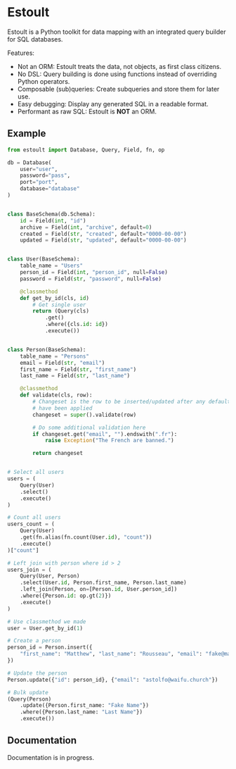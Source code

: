 # Estoult

Estoult is a Python toolkit for data mapping with an integrated query builder for SQL databases.

Features:

- Not an ORM: Estoult treats the data, not objects, as first class citizens.
- No DSL: Query building is done using functions instead of overriding Python operators.
- Composable (sub)queries: Create subqueries and store them for later use.
- Easy debugging: Display any generated SQL in a readable format.
- Performant as raw SQL: Estoult is **NOT** an ORM.

## Example

```python
from estoult import Database, Query, Field, fn, op

db = Database(
    user="user",
    password="pass",
    port="port",
    database="database"
)


class BaseSchema(db.Schema):
    id = Field(int, "id")
    archive = Field(int, "archive", default=0)
    created = Field(str, "created", default="0000-00-00")
    updated = Field(str, "updated", default="0000-00-00")


class User(BaseSchema):
    table_name = "Users"
    person_id = Field(int, "person_id", null=False)
    password = Field(str, "password", null=False)

    @classmethod
    def get_by_id(cls, id)
        # Get single user
        return (Query(cls)
            .get()
            .where({cls.id: id})
            .execute())


class Person(BaseSchema):
    table_name = "Persons"
    email = Field(str, "email")
    first_name = Field(str, "first_name")
    last_name = Field(str, "last_name")

    @classmethod
    def validate(cls, row):
        # Changeset is the row to be inserted/updated after any defaults
        # have been applied
        changeset = super().validate(row)

        # Do some additional validation here
        if changeset.get("email", "").endswith(".fr"):
            raise Exception("The French are banned.")

        return changeset


# Select all users
users = (
    Query(User)
    .select()
    .execute()
)

# Count all users
users_count = (
    Query(User)
    .get(fn.alias(fn.count(User.id), "count"))
    .execute()
)["count"]

# Left join with person where id > 2
users_join = (
    Query(User, Person)
    .select(User.id, Person.first_name, Person.last_name)
    .left_join(Person, on=[Person.id, User.person_id])
    .where({Person.id: op.gt(2)})
    .execute()
)

# Use classmethod we made
user = User.get_by_id(1)

# Create a person
person_id = Person.insert({
    "first_name": "Matthew", "last_name": "Rousseau", "email": "fake@mail.com"
})

# Update the person
Person.update({"id": person_id}, {"email": "astolfo@waifu.church"})

# Bulk update
(Query(Person)
    .update({Person.first_name: "Fake Name"})
    .where({Person.last_name: "Last Name"})
    .execute())
```

## Documentation

Documentation is in progress.
